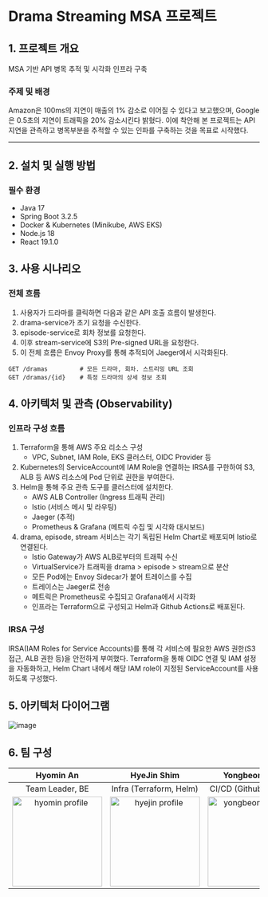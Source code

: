 # Drama Streaming MSA 프로젝트

## 1. 프로젝트 개요

MSA 기반 API 병목 추적 및 시각화 인프라 구축

### 주제 및 배경
Amazon은 100ms의 지연이 매출의 1% 감소로 이어질 수 있다고 보고했으며, Google은 0.5초의 지연이 트래픽을 20% 감소시킨다 밝혔다. 이에 착안해 본 프로젝트는 API 지연을 관측하고 병목부분을 추적할 수 있는 인파를 구축하는 것을 목표로 시작했다. 

---
## 2. 설치 및 실행 방법
### 필수 환경
- Java 17
- Spring Boot 3.2.5
- Docker & Kubernetes (Minikube, AWS EKS)
- Node.js 18
- React 19.1.0


## 3. 사용 시나리오
### 전체 흐름
1. 사용자가 드라마를 클릭하면 다음과 같은 API 호출 흐름이 발생한다.
2. drama-service가 초기 요청을 수신한다.
3. episode-service로 회차 정보를 요청한다.
4. 이후 stream-service에 S3의 Pre-signed URL을 요청한다.
5. 이 전체 흐름은 Envoy Proxy를 통해 추적되어 Jaeger에서 시각화된다.

```
GET /dramas         # 모든 드라마, 회차. 스트리밍 URL 조회
GET /dramas/{id}    # 특정 드라마의 상세 정보 조회
```

## 4. 아키텍처 및 관측 (Observability)
### 인프라 구성 흐름
1. Terraform을 통해 AWS 주요 리소스 구성
   - VPC, Subnet, IAM Role, EKS 클러스터, OIDC Provider 등
2. Kubernetes의 ServiceAccount에 IAM Role을 연결하는 IRSA를 구한하여 S3, ALB 등 AWS 리소스에 Pod 단위로 권한을 부여한다.
3. Helm을 통해 주요 관측 도구를 클러스터에 설치한다.
   - AWS ALB Controller (Ingress 트래픽 관리)
   - Istio (서비스 메시 및 라우팅)
   - Jaeger (추적)
   - Prometheus & Grafana (메트릭 수집 및 시각화 대시보드)
4. drama, episode, stream 서비스는 각기 독립된 Helm Chart로 배포되며 Istio로 연결된다.
   - Istio Gateway가 AWS ALB로부터의 트래픽 수신
   - VirtualService가 트래픽을 drama > episode > stream으로 분산
   - 모든 Pod에는 Envoy Sidecar가 붙어 트레이스를 수집
   - 트레이스는 Jaeger로 전송
   - 메트릭은 Prometheus로 수집되고 Grafana에서 시각화
   - 인프라는 Terraform으로 구성되고 Helm과 Github Actions로 배포된다.

 ### IRSA 구성
 IRSA(IAM Roles for Service Accounts)를 통해 각 서비스에 필요한 AWS 권한(S3 접근, ALB 권한 등)을 안전하게 부여했다. 
 Terraform을 통해 OIDC 연결 및 IAM 설정을 자동화하고, Helm Chart 내에서 해당 IAM role이 지정된 ServiceAccount를 사용하도록 구성했다. 

 ## 5. 아키텍처 다이어그램 
 ![image](https://github.com/user-attachments/assets/d27dc057-a1f4-4711-a132-5a0475f0172d)

 ## 6. 팀 구성
| Hyomin An | HyeJin Shim | Yongbeom Kim | Chanhoon Kim | Juseung Lee |
| :---: | :---: | :---: | :---: | :---: |
| Team Leader, BE | Infra (Terraform, Helm) | CI/CD (Github Actions) | Infra (Terraform, Helm) | FE |
| <img src="https://avatars.githubusercontent.com/u/98948416?v=4" alt="hyomin profile" width="180" height="180"> | <img src="https://avatars.githubusercontent.com/u/204316388?v=4" alt="hyejin profile" width="180" height="180"> | <img src="https://avatars.githubusercontent.com/u/122729196?v=4" alt="yongbeom profile" width="180" height="180"> | <img src="https://avatars.githubusercontent.com/u/134241229?v=4" alt="chanhk1 profile" width="180" height="180"> | <img src="https://avatars.githubusercontent.com/u/194181560?v=4" alt="juseung profile" width="180" height="180">
